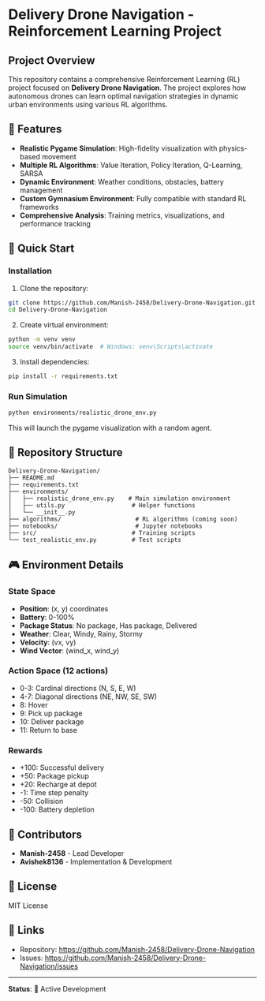 # Delivery Drone Navigation - Reinforcement Learning Project

## Project Overview
This repository contains a comprehensive Reinforcement Learning (RL) project focused on **Delivery Drone Navigation**. The project explores how autonomous drones can learn optimal navigation strategies in dynamic urban environments using various RL algorithms.

## 🚁 Features
- **Realistic Pygame Simulation**: High-fidelity visualization with physics-based movement
- **Multiple RL Algorithms**: Value Iteration, Policy Iteration, Q-Learning, SARSA
- **Dynamic Environment**: Weather conditions, obstacles, battery management
- **Custom Gymnasium Environment**: Fully compatible with standard RL frameworks
- **Comprehensive Analysis**: Training metrics, visualizations, and performance tracking

## 🎯 Quick Start

### Installation

1. Clone the repository:
```bash
git clone https://github.com/Manish-2458/Delivery-Drone-Navigation.git
cd Delivery-Drone-Navigation
```

2. Create virtual environment:
```bash
python -m venv venv
source venv/bin/activate  # Windows: venv\Scripts\activate
```

3. Install dependencies:
```bash
pip install -r requirements.txt
```

### Run Simulation

```bash
python environments/realistic_drone_env.py
```

This will launch the pygame visualization with a random agent.

## 📁 Repository Structure

```
Delivery-Drone-Navigation/
├── README.md
├── requirements.txt
├── environments/
│   ├── realistic_drone_env.py    # Main simulation environment
│   ├── utils.py                   # Helper functions
│   └── __init__.py
├── algorithms/                     # RL algorithms (coming soon)
├── notebooks/                      # Jupyter notebooks
├── src/                           # Training scripts
└── test_realistic_env.py          # Test scripts
```

## 🎮 Environment Details

### State Space
- **Position**: (x, y) coordinates
- **Battery**: 0-100%
- **Package Status**: No package, Has package, Delivered
- **Weather**: Clear, Windy, Rainy, Stormy
- **Velocity**: (vx, vy)
- **Wind Vector**: (wind_x, wind_y)

### Action Space (12 actions)
- 0-3: Cardinal directions (N, S, E, W)
- 4-7: Diagonal directions (NE, NW, SE, SW)
- 8: Hover
- 9: Pick up package
- 10: Deliver package
- 11: Return to base

### Rewards
- +100: Successful delivery
- +50: Package pickup
- +20: Recharge at depot
- -1: Time step penalty
- -50: Collision
- -100: Battery depletion

## 👥 Contributors
- **Manish-2458** - Lead Developer
- **Avishek8136** - Implementation & Development

## 📄 License
MIT License

## 🔗 Links
- Repository: https://github.com/Manish-2458/Delivery-Drone-Navigation
- Issues: https://github.com/Manish-2458/Delivery-Drone-Navigation/issues

---
**Status**: 🚧 Active Development
